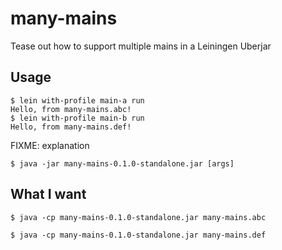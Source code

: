 # many-mains

Tease out how to support multiple mains in a Leiningen Uberjar

## Usage

    $ lein with-profile main-a run
    Hello, from many-mains.abc!
    $ lein with-profile main-b run
    Hello, from many-mains.def!

FIXME: explanation

    $ java -jar many-mains-0.1.0-standalone.jar [args]

## What I want

    $ java -cp many-mains-0.1.0-standalone.jar many-mains.abc

    $ java -cp many-mains-0.1.0-standalone.jar many-mains.def
